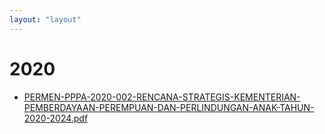```yaml
---
layout: "layout"
---
```

# 2020
* [PERMEN-PPPA-2020-002-RENCANA-STRATEGIS-KEMENTERIAN-PEMBERDAYAAN-PEREMPUAN-DAN-PERLINDUNGAN-ANAK-TAHUN-2020-2024.pdf](PERMEN-PPPA-2020-002-RENCANA-STRATEGIS-KEMENTERIAN-PEMBERDAYAAN-PEREMPUAN-DAN-PERLINDUNGAN-ANAK-TAHUN-2020-2024.pdf)
